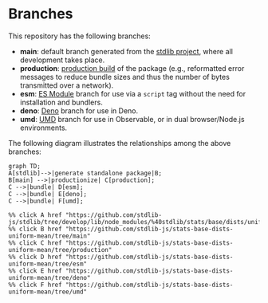 <!--

@license Apache-2.0

Copyright (c) 2022 The Stdlib Authors.

Licensed under the Apache License, Version 2.0 (the "License");
you may not use this file except in compliance with the License.
You may obtain a copy of the License at

    http://www.apache.org/licenses/LICENSE-2.0

Unless required by applicable law or agreed to in writing, software
distributed under the License is distributed on an "AS IS" BASIS,
WITHOUT WARRANTIES OR CONDITIONS OF ANY KIND, either express or implied.
See the License for the specific language governing permissions and
limitations under the License.

-->

# Branches

This repository has the following branches:

-   **main**: default branch generated from the [stdlib project][stdlib-url], where all development takes place.
-   **production**: [production build][production-url] of the package (e.g., reformatted error messages to reduce bundle sizes and thus the number of bytes transmitted over a network).
-   **esm**: [ES Module][esm-url] branch for use via a `script` tag without the need for installation and bundlers.
-   **deno**: [Deno][deno-url] branch for use in Deno.
-   **umd**: [UMD][umd-url] branch for use in Observable, or in dual browser/Node.js environments.

The following diagram illustrates the relationships among the above branches:

```mermaid
graph TD;
A[stdlib]-->|generate standalone package|B;
B[main] -->|productionize| C[production];
C -->|bundle| D[esm];
C -->|bundle| E[deno];
C -->|bundle| F[umd];

%% click A href "https://github.com/stdlib-js/stdlib/tree/develop/lib/node_modules/%40stdlib/stats/base/dists/uniform/mean"
%% click B href "https://github.com/stdlib-js/stats-base-dists-uniform-mean/tree/main"
%% click C href "https://github.com/stdlib-js/stats-base-dists-uniform-mean/tree/production"
%% click D href "https://github.com/stdlib-js/stats-base-dists-uniform-mean/tree/esm"
%% click E href "https://github.com/stdlib-js/stats-base-dists-uniform-mean/tree/deno"
%% click F href "https://github.com/stdlib-js/stats-base-dists-uniform-mean/tree/umd"
```

[stdlib-url]: https://github.com/stdlib-js/stdlib/tree/develop/lib/node_modules/%40stdlib/stats/base/dists/uniform/mean
[production-url]: https://github.com/stdlib-js/stats-base-dists-uniform-mean/tree/production
[deno-url]: https://github.com/stdlib-js/stats-base-dists-uniform-mean/tree/deno
[umd-url]: https://github.com/stdlib-js/stats-base-dists-uniform-mean/tree/umd
[esm-url]: https://github.com/stdlib-js/stats-base-dists-uniform-mean/tree/esm